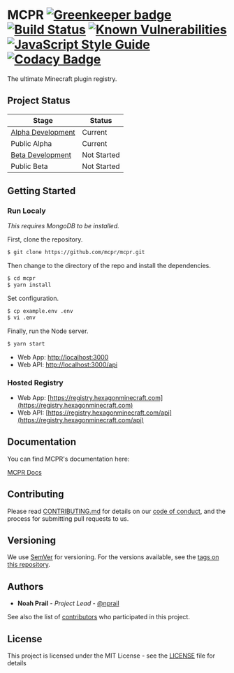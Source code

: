 # MCPR [![Greenkeeper badge](https://badges.greenkeeper.io/mcpr/mcpr.svg)](https://greenkeeper.io/) [![Build Status](https://travis-ci.org/mcpr/mcpr.svg?branch=master)](https://travis-ci.org/mcpr/mcpr) [![Known Vulnerabilities](https://snyk.io/test/github/mcpr/mcpr/badge.svg)](https://snyk.io/test/github/mcpr/mcpr) [![JavaScript Style Guide](https://img.shields.io/badge/code_style-standard-brightgreen.svg)](https://mcpr.github.io/mcpr/tests/eslint-report) [![Codacy Badge](https://api.codacy.com/project/badge/Grade/df5536c69d6d4e2fa54a9c874eb430d3)](https://www.codacy.com/app/nprail/mcpr?utm_source=github.com&amp;utm_medium=referral&amp;utm_content=mcpr/mcpr&amp;utm_campaign=Badge_Grade)

The ultimate Minecraft plugin registry. 

## Project Status
|Stage              |Status     |
|-------------------|-----------|
|[Alpha Development](https://github.com/mcpr/mcpr/milestone/1)  |Current    |
|Public Alpha       |Current|
|[Beta Development](https://github.com/mcpr/mcpr/milestone/2)   |Not Started|
|Public Beta        |Not Started|

## Getting Started
### Run Localy
_This requires MongoDB to be installed._

First, clone the repository. 
```bash
$ git clone https://github.com/mcpr/mcpr.git
```
Then change to the directory of the repo and install the dependencies. 

```bash
$ cd mcpr
$ yarn install
```

Set configuration.
```bash
$ cp example.env .env
$ vi .env
```

Finally, run the Node server. 

```bash
$ yarn start
```

- Web App: [http://localhost:3000](http://localhost:3000)
- Web API: [http://localhost:3000/api](http://localhost:3000/api)


### Hosted Registry

- Web App: [https://registry.hexagonminecraft.com](https://registry.hexagonminecraft.com)
- Web API: [https://registry.hexagonminecraft.com/api](https://registry.hexagonminecraft.com/api)

## Documentation
You can find MCPR's documentation here:

[MCPR Docs](https://mcpr.github.io/mcpr)
## Contributing

Please read [CONTRIBUTING.md](CONTRIBUTING.md) for details on our [code of conduct](CODE_OF_CONDUCT.md), and the process for submitting pull requests to us.

## Versioning

We use [SemVer](http://semver.org/) for versioning. For the versions available, see the [tags on this repository](https://github.com/mcpr/mcpr/tags). 

## Authors

* **Noah Prail** - *Project Lead* - [@nprail](https://github.com/nprail)

See also the list of [contributors](https://github.com/mcpr/mcpr/contributors) who participated in this project.

## License

This project is licensed under the MIT License - see the [LICENSE](LICENSE) file for details
